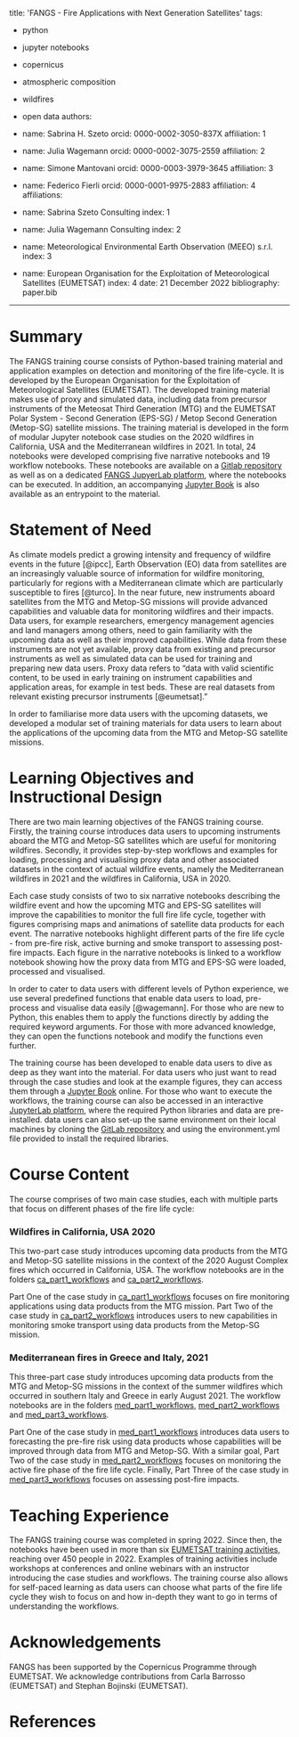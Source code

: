 title: 'FANGS - Fire Applications with Next Generation Satellites'
tags:
  - python
  - jupyter notebooks
  - copernicus
  - atmospheric composition
  - wildfires
  - open data
authors:

  - name: Sabrina H. Szeto
    orcid: 0000-0002-3050-837X
    affiliation: 1
  - name: Julia Wagemann
    orcid: 0000-0002-3075-2559
    affiliation: 2
  - name: Simone Mantovani
    orcid: 0000-0003-3979-3645
    affiliation: 3
  - name: Federico Fierli
    orcid: 0000-0001-9975-2883
    affiliation: 4
affiliations:
 - name: Sabrina Szeto Consulting
   index: 1
 - name: Julia Wagemann Consulting
   index: 2
 - name: Meteorological Environmental Earth Observation (MEEO) s.r.l.
   index: 3
 - name: European Organisation for the Exploitation of Meteorological Satellites (EUMETSAT)
   index: 4
date: 21 December 2022
bibliography: paper.bib
---

# Summary

The FANGS training course consists of Python-based training material and application examples on detection and monitoring of the fire life-cycle. It is developed by the European Organisation for the Exploitation of Meteorological Satellites (EUMETSAT). The developed training material makes use of proxy and simulated data, including data from precursor instruments of the Meteosat Third Generation (MTG) and the EUMETSAT Polar System - Second Generation (EPS-SG) / Metop Second Generation (Metop-SG) satellite missions. The training material is developed in the form of modular Jupyter notebook case studies on the 2020 wildfires in California, USA and the Mediterranean wildfires in 2021. In total, 24 notebooks were developed comprising five narrative notebooks and 19 workflow notebooks. These notebooks are available on a [Gitlab repository](https://gitlab.eumetsat.int/eumetlab/atmosphere/fire-monitoring) as well as on a dedicated [FANGS JupyerLab platform](https://fire.adamplatform.eu), where the notebooks can be executed. In addition, an accompanying [Jupyter Book](https://firebook.ltpy.adamplatform.eu/) is also available as an entrypoint to the material.

# Statement of Need

As climate models predict a growing intensity and frequency of wildfire events in the future [@ipcc], Earth Observation (EO) data from satellites are an increasingly valuable source of information for wildfire monitoring, particularly for regions with a Mediterranean climate which are particularly susceptible to fires [@turco]. In the near future, new instruments aboard satellites from the MTG and Metop-SG missions will provide advanced capabilities and valuable data for monitoring wildfires and their impacts. Data users, for example researchers, emergency management agencies and land managers among others, need to gain familiarity with the upcoming data as well as their improved capabilities. While data from these instruments are not yet available, proxy data from existing and precursor instruments as well as simulated data can be used for training and preparing new data users. Proxy data refers to “data with valid scientific content, to be used in early training on instrument capabilities and application areas, for example in test beds. These are real datasets from relevant existing precursor instruments [@eumetsat].”

In order to familiarise more data users with the upcoming datasets, we developed a modular set of training materials for data users to learn about the applications of the upcoming data from the MTG and Metop-SG satellite missions. 

# Learning Objectives and Instructional Design

There are two main learning objectives of the FANGS training course. Firstly, the training course introduces data users to upcoming instruments aboard the MTG and Metop-SG satellites which are useful for monitoring wildfires. Secondly, it provides step-by-step workflows and examples for loading, processing and visualising proxy data and other associated datasets in the context of actual wildfire events, namely the Mediterranean wildfires in 2021 and the wildfires in California, USA in 2020.

Each case study consists of two to six narrative notebooks describing the wildfire event and how the upcoming MTG and EPS-SG satellites will improve the capabilities to monitor the full fire life cycle, together with figures comprising maps and animations of satellite data products for each event. The narrative notebooks highlight different parts of the fire life cycle - from pre-fire risk, active burning and smoke transport to assessing post-fire impacts. Each figure in the narrative notebooks is linked to a workflow notebook showing how the proxy data from MTG and EPS-SG were loaded, processed and visualised.

In order to cater to data users with different levels of Python experience, we use several predefined functions that enable data users to load, pre-process and visualise data easily [@wagemann]. For those who are new to Python, this enables them to apply the functions directly by adding the required keyword arguments. For those with more advanced knowledge, they can open the functions notebook and modify the functions even further. 

The training course has been developed to enable data users to dive as deep as they want into the material. For data users who just want to read through the case studies and look at the example figures, they can access them through a [Jupyter Book](https://firebook.ltpy.adamplatform.eu/) online. For those who want to execute the workflows, the training course can also be accessed in an interactive [JupyterLab platform](https://fire.adamplatform.eu), where the required Python libraries and data are pre-installed. data users can also set-up the same environment on their local machines by cloning the [GitLab repository](https://gitlab.eumetsat.int/eumetlab/atmosphere/fire-monitoring) and using the environment.yml file provided to install the required libraries.  

# Course Content
The course comprises of two main case studies, each with multiple parts that focus on different phases of the fire life cycle: 

### Wildfires in California, USA 2020
This two-part case study introduces upcoming data products from the MTG and Metop-SG satellite missions in the context of the 2020 August Complex fires which occurred in California, USA. The workflow notebooks are in the folders [ca_part1_workflows](https://gitlab.eumetsat.int/eumetlab/atmosphere/fire-monitoring/-/tree/master/ca_part1_workflows) and [ca_part2_workflows](https://gitlab.eumetsat.int/eumetlab/atmosphere/fire-monitoring/-/tree/master/ca_part2_workflows).

Part One of the case study in [ca_part1_workflows](https://gitlab.eumetsat.int/eumetlab/atmosphere/fire-monitoring/-/tree/master/ca_part1_workflows) focuses on fire monitoring applications using data products from the MTG mission. Part Two of the case study in [ca_part2_workflows](https://gitlab.eumetsat.int/eumetlab/atmosphere/fire-monitoring/-/tree/master/ca_part2_workflows) introduces users to new capabilities in monitoring smoke transport using data products from the Metop-SG mission.

### Mediterranean fires in Greece and Italy, 2021
This three-part case study introduces upcoming data products from the MTG and Metop-SG missions in the context of the summer wildfires which occurred in southern Italy and Greece in early August 2021. The workflow notebooks are in the folders [med_part1_workflows](https://gitlab.eumetsat.int/eumetlab/atmosphere/fire-monitoring/-/tree/master/med_part1_workflows), [med_part2_workflows](https://gitlab.eumetsat.int/eumetlab/atmosphere/fire-monitoring/-/tree/master/med_part2_workflows) and [med_part3_workflows](https://gitlab.eumetsat.int/eumetlab/atmosphere/fire-monitoring/-/tree/master/med_part3_workflows). 

Part One of the case study in [med_part1_workflows](https://gitlab.eumetsat.int/eumetlab/atmosphere/fire-monitoring/-/tree/master/med_part1_workflows) introduces data users to forecasting the pre-fire risk using data products whose capabilities will be improved through data from MTG and Metop-SG. With a similar goal, Part Two of the case study in [med_part2_workflows](https://gitlab.eumetsat.int/eumetlab/atmosphere/fire-monitoring/-/tree/master/med_part2_workflows) focuses on monitoring the active fire phase of the fire life cycle. Finally, Part Three of the case study in [med_part3_workflows](https://gitlab.eumetsat.int/eumetlab/atmosphere/fire-monitoring/-/tree/master/med_part3_workflows) focuses on assessing post-fire impacts.

# Teaching Experience

The FANGS training course was completed in spring 2022. Since then, the notebooks have been used in more than six [EUMETSAT training activities](https://training.eumetsat.int/), reaching over 450 people in 2022. Examples of training activities include workshops at conferences and online webinars with an instructor introducing the case studies and workflows. The training course also allows for self-paced learning as data users can choose what parts of the fire life cycle they wish to focus on and how in-depth they want to go in terms of understanding the workflows. 

# Acknowledgements

FANGS has been supported by the Copernicus Programme through EUMETSAT. We acknowledge contributions from Carla Barrosso (EUMETSAT) and Stephan Bojinski (EUMETSAT).

# References
